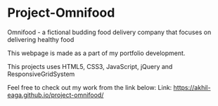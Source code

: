 # Project-Omnifood

Omnifood - a fictional budding food delivery company that focuses on delivering healthy food

This webpage is made as a part of my portfolio development.

This projects uses HTML5, CSS3, JavaScript, jQuery and ResponsiveGridSystem

Feel free to check out my work from the link below:
Link: https://akhil-eaga.github.io/project-omnifood/
